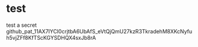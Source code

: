 # test

test a secret
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
